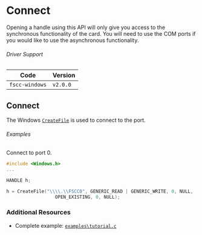 # Connect

Opening a handle using this API will only give you access to the
synchronous functionality of the card. You will need to use the COM ports
if you would like to use the asynchronous functionality.

###### Driver Support
| Code           | Version
| -------------- | --------
| `fscc-windows` | `v2.0.0` 


## Connect
The Windows [`CreateFile`](http://msdn.microsoft.com/en-us/library/windows/desktop/aa363858.aspx)
is used to connect to the port.

###### Examples
Connect to port 0.
```c
#include <Windows.h>
...

HANDLE h;

h = CreateFile("\\\\.\\FSCC0", GENERIC_READ | GENERIC_WRITE, 0, NULL, 
                  OPEN_EXISTING, 0, NULL);
```


### Additional Resources
- Complete example: [`examples\tutorial.c`](https://github.com/commtech/cfscc/blob/master/examples/tutorial/tutorial.c)
